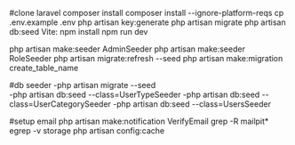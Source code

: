 #clone laravel
composer install
composer install --ignore-platform-reqs
cp .env.example .env
php artisan key:generate
php artisan migrate
php artisan db:seed
Vite:
npm install
npm run dev

php artisan make:seeder AdminSeeder
php artisan make:seeder RoleSeeder
php artisan migrate:refresh --seed
php artisan make:migration create_table_name

#db seeder
-php artisan migrate --seed  
-php artisan db:seed --class=UserTypeSeeder
-php artisan db:seed --class=UserCategorySeeder
-php artisan db:seed --class=UsersSeeder

#setup email
php artisan make:notification VerifyEmail
grep -R mailpit*
egrep -v storage
php artisan config:cache

